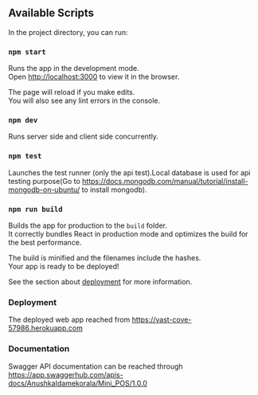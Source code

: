 ## Available Scripts

In the project directory, you can run:

### `npm start`

Runs the app in the development mode.<br>
Open [http://localhost:3000](http://localhost:3000) to view it in the browser.

The page will reload if you make edits.<br>
You will also see any lint errors in the console.

### `npm dev`

Runs server side and client side concurrently.

### `npm test`

Launches the test runner (only the api test).Local database is used for api testing purpose(Go to https://docs.mongodb.com/manual/tutorial/install-mongodb-on-ubuntu/ to install mongodb).

### `npm run build`

Builds the app for production to the `build` folder.<br>
It correctly bundles React in production mode and optimizes the build for the best performance.

The build is minified and the filenames include the hashes.<br>
Your app is ready to be deployed!

See the section about [deployment](https://facebook.github.io/create-react-app/docs/deployment) for more information.

### Deployment

The deployed web app reached from https://vast-cove-57986.herokuapp.com

### Documentation

Swagger API documentation can be reached through https://app.swaggerhub.com/apis-docs/AnushkaIdamekorala/Mini_POS/1.0.0
